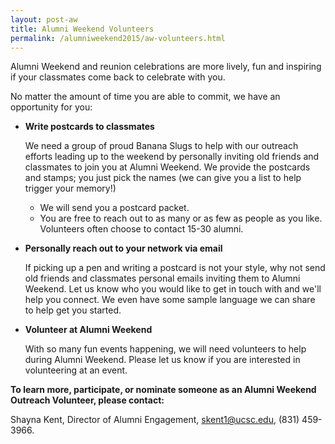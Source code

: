 ```yaml
---
layout: post-aw
title: Alumni Weekend Volunteers
permalink: /alumniweekend2015/aw-volunteers.html
---
```


Alumni Weekend and reunion celebrations are more lively, fun and inspiring if your classmates come back to celebrate with you.

No matter the amount of time you are able to commit, we have an opportunity for you:

- **Write postcards to classmates**
 
  We need a group of proud Banana Slugs to help with our outreach efforts leading up to the weekend by personally inviting old friends and classmates to join you at Alumni Weekend. We provide the postcards and stamps; you just pick the names (we can give you a list to help trigger your memory!)
  - We will send you a postcard packet. 
  - You are free to reach out to as many or as few as people as you like. Volunteers often choose to contact 15-30 alumni. 

- **Personally reach out to your network via email**
 
  If picking up a pen and writing a postcard is not your style, why not send old friends and classmates personal emails inviting them to Alumni Weekend. Let us know who you would like to get in touch with and we'll help you connect. We even have some sample language we can share to help get you started.
  
- **Volunteer at Alumni Weekend**
 
  With so many fun events happening, we will need volunteers to help during Alumni Weekend. Please let us know if you are interested in volunteering at an event.
  
**To learn more, participate, or nominate someone as an Alumni Weekend Outreach Volunteer, please contact:**

Shayna Kent, Director of Alumni Engagement, [skent1@ucsc.edu](mailto:skent1@ucsc.edu), (831) 459-3966.